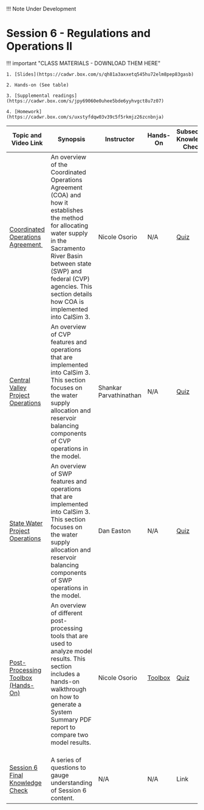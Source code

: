 !!! Note
    Under Development

# Session 6 - Regulations and Operations II 

!!! important "CLASS MATERIALS - DOWNLOAD THEM HERE"
   
    1. [Slides](https://cadwr.box.com/s/qh81a3axxetq545hu72elm8pep83gasb)

    2. Hands-on (See table)

    3. [Supplemental readings](https://cadwr.box.com/s/jpy69060e0uhee5bde6yyhvgct8u7z07)

    4. [Homework](https://cadwr.box.com/s/uxstyfdqw03v39c5f5rkmjz26zcnbnja)


| Topic and Video Link | Synopsis | Instructor |Hands-On | Subsection Knowledge Check  | 
| --- | --- | --- | --- | --- |
| [Coordinated Operations Agreement ]()  | An overview of the Coordinated Operations Agreement (COA) and how it establishes the method for allocating water supply in the Sacramento River Basin between state (SWP) and federal (CVP) agencies. This section details how COA is implemented into CalSim 3. | Nicole Osorio | N/A | [Quiz]() |
| [Central Valley Project Operations]()  | An overview of CVP features and operations that are implemented into CalSim 3. This section focuses on the water supply allocation and reservoir balancing components of CVP operations in the model.   | Shankar Parvathinathan | N/A | [Quiz]() |
| [State Water Project Operations]()  | An overview of SWP features and operations that are implemented into CalSim 3. This section focuses on the water supply allocation and reservoir balancing components of SWP operations in the model. | Dan Easton | N/A | [Quiz]() |
| [Post-Processing Toolbox (Hands-On)]()  | An overview of different post-processing tools that are used to analyze model results. This section includes a hands-on walkthrough on how to generate a System Summary PDF report to compare two model results.   | Nicole Osorio | [Toolbox](https://cadwr.box.com/s/054zzxwzu06zff26xzscoghgimuxve8i) | [Quiz]() |
| [Session 6 Final Knowledge Check]() | A series of questions to gauge understanding of Session 6 content.  | N/A | N/A | Link |

